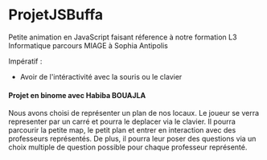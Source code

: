# ProjetJSBuffa

Petite animation en JavaScript faisant réference à notre formation L3 Informatique parcours MIAGE à Sophia Antipolis

Impératif : 
- Avoir de l'intéractivité avec la souris ou le clavier 


#### Projet en binome avec Habiba BOUAJLA 

Nous avons choisi de représenter un plan de nos locaux. 
Le joueur se verra representer par un carré et pourra le deplacer via le clavier. 
Il pourra parcourir la petite map, le petit plan et entrer en interaction avec des professeurs représentés.
De plus, il pourra leur poser des questions via un choix multiple de question possible pour chaque professeur représenté.  

